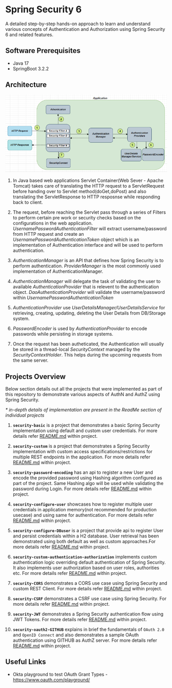 
# Spring Security 6

A detailed step-by-step hands-on approach to learn and understand various concepts of Authentication and Authorization using Spring Security 6 and related features. 




## Software Prerequisites

* Java 17
* SpringBoot 3.2.2

## Architecture

![ScreenShot](/images/main-arch.PNG?raw=true)

1. In Java based web applications Servlet Container(Web Sever - Apache Tomcat) takes care of translating the HTTP request to a ServletRequest before handing over to Servlet method(doGet,doPost) and also translating the ServletResponse to HTTP resposnse while responding back to client.

2. The request, before reaching the Servlet pass through a series of Filters to perform certain pre work or security checks based on the configurations in the web application.
_UsernamePasswordAuthenticationFilter_ will extract username/password from HTTP request and create an _UsernamePasswordAuthenticationToken_ object which is an implementation of Authentication interface and will be used to perform authentication.

3. _AuthenticationManager_ is an API that defines how Spring Security is to perform authentication.
_ProviderManager_ is the most commonly used implementation of AuthenticationManager.

4. _AuthenticationManager_ will delegate the task of validating the user to available _AuthenticationProvider_ that is relevent to the authentication object.
_DaoAuthenticationProvider_ will validate the username/password within _UsernamePasswordAuthenticationToken_

5. _AuthenticationProvider_ use _UserDetailsManager/UserDetailsService_ for retrieving, creating, updating, deleting the User Details from DB/Storage system.

6. _PasswordEncoder_ is used by _AuthenticationProvider_ to encode passwords while persisting in storage systems.

7. Once the request has been autheticated, the Authentication will usually be stored in a thread-local _SecurityContext_ managed by the _SecurityContextHolder_. This helps during the upcoming requests from the same server.

## Projects Overview

Below section details out all the projects that were implemented as part of this repository to demonstrate various aspects of AuthN and AuthZ using Spring Security. 

_* in-depth details of implementation are present in the ReadMe section of individual projects_

1. **`security-basic`** is a project that demonstrates a basic Spring Security implementation using default and custom user credentials. For more details refer [README.md](https://github.com/arijitdeb1/spring-security-6/blob/main/security-basic/README.md) within project.

2. **`security-custom`** is a project that demonstrates a Spring Security implementation with custom access specifications/restrictions for multiple REST endpoints in the application. For more details refer [README.md](https://github.com/arijitdeb1/spring-security-6/blob/main/security-custom/README.md) within project.

3. **`security-password-encoding`** has an api to register a new User and encode the provided password using Hashing algorithm configured as part of the project. Same Hashing algo will be used while validating the password during Login. For more details refer [README.md](https://github.com/arijitdeb1/spring-security-6/blob/main/security-password-encoding/README.md) within project.

4. **`security-configure-user`** showcases how to register multiple user credentials in application memory(not recommended for production usecase) and using same for authentication. For more details refer [README.md](https://github.com/arijitdeb1/spring-security-6/blob/main/security-configure-user/README.md) within project.

5. **`security-configure-DBuser`** is a project that provide api to register User and persist credentials within a H2 database. User retrieval has been demonstrated using both default as well as custom approaches.For more details refer [README.md](https://github.com/arijitdeb1/spring-security-6/blob/main/security-configure-DBuser/README.md) within project.

6. **`security-custom-authentication-authorization`** implements custom authentication logic  overriding default authentication of Spring Security. It also implements user authorization based on user roles, authorities etc. For more details refer [README.md](https://github.com/arijitdeb1/spring-security-6/blob/main/security-custom-authentication-authorization/README.md) within project.

7. **`security-CORS`** demonstrates a CORS use case using Spring Security and custom REST Client. For more details refer [README.md](https://github.com/arijitdeb1/spring-security-6/blob/main/security-CORS/README.md) within project.

8. **`security-CSRF`** demonstrates a CSRF use case using Spring Security. For more details refer [README.md](https://github.com/arijitdeb1/spring-security-6/blob/main/security-CSRF/README.md) within project.

9. **`security-JWT`** demonstrates a Spring Security authentication flow using JWT Tokens. For more details refer [README.md](https://github.com/arijitdeb1/spring-security-6/blob/main/security-JWT/README.md) within project.

10. **`security-oauth2-GITHUB`** explains in brief the fundamentals of `OAuth 2.0` and `OpenID Connect` and also demonstrates a sample OAuth authentication using GITHUB as AuthZ server. For more details refer [README.md](https://github.com/arijitdeb1/spring-security-6/blob/main/security-oauth2-GITHUB/README.md) within project.


## Useful Links

   * Okta playground to test OAuth Grant Types - https://www.oauth.com/playground/
